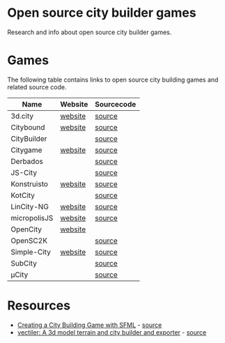 # Open source city builder games
Research and info about open source city builder games.

# Games
The following table contains links to open source city building games and related source code.

| Name | Website | Sourcecode |
|---|---|---|
| 3d.city | [website](http://lo-th.github.io/3d.city/index.html) | [source](https://github.com/lo-th/3d.city) |
| Citybound | [website](http://cityboundsim.com/) | [source](https://github.com/citybound/citybound) |
| CityBuilder |  | [source](https://github.com/pvigier/CityBuilder) |
| Citygame | [website](https://carmel4a-citybulier.tumblr.com/) | [source](https://github.com/carmel4a/Citygame) |
| Derbados |  | [source](https://github.com/thomasleese/derbados) |
| JS-City |  | [source](https://github.com/Darkadia-Studio/JS-City) |
| Konstruisto | [website](http://konstruisto.com/) | [source](https://github.com/kantoniak/konstruisto) |
| KotCity |  | [source](https://github.com/kotcity/kotcity) |
| LinCity-NG | [website](http://lincity.sourceforge.net/) | [source](https://github.com/lincity-ng/lincity-ng) |
| micropolisJS | [website](http://www.graememcc.co.uk/micropolisJS/) | [source](https://github.com/graememcc/micropolisJS) |
| OpenCity | [website](http://www.opencity.info/) | |
| OpenSC2K |  | [source](https://github.com/rage8885/OpenSC2K) |
| Simple-City | [website](https://matthewconto.com/portfolio/city-clicker/) | [source](https://github.com/drfuzzyness/Simple-City) |
| SubCity |  | [source](https://github.com/Davelister/SubCity) |
| µCity |  | [source](https://github.com/AntonioND/ucity) |

# Resources
- [Creating a City Building Game with SFML](http://www.binpress.com/tutorial/creating-a-city-building-game-with-sfml/137) - [source](https://github.com/dbMansfield/citybuilder)
- [vectiler: A 3d model terrain and city builder and exporter](http://karim.naaji.fr/projects/vectiler) - [source](https://github.com/karimnaaji/vectiler) 
